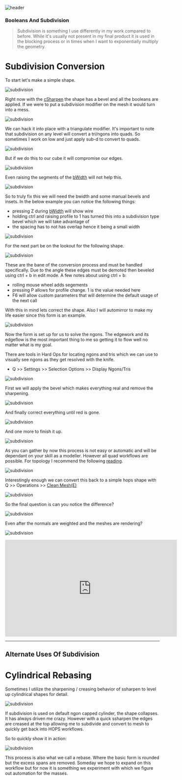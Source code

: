 ![header](img/banner.gif)

### Booleans And Subdivision

> Subdivision is something I use differently in my work compared to before. While it's usually not present in my final product it is used in the blocking process or in times when I want to exponentially multiply the geometry.



# Subdivision Conversion

To start let's make a simple shape.

![subdivision](img/subd/s1.gif)

Right now with the [cSharpen](csharpen) the shape has a bevel and all the booleans are applied. If we were to put a subdivision modifier on the mesh it would turn into a mess.

![subdivision](img/subd/s2.gif)

We can hack it into place with a triangulate modifier. It's important to note that subdivision on any level will convert a tri/ngons into quads. So sometimes I work on low and just apply sub-d to convert to quads.

![subdivision](img/subd/s3.gif)

But if we do this to our cube it will compromise our edges.

![subdivision](img/subd/s4.gif)

Even raising the segments of the [bWidth](bwidth) will not help this.

![subdivision](img/subd/s5.gif)

So to truly fix this we will need the bwidth and some manual bevels and insets.
In the below example you can notice the following things:

- pressing Z during [bWidth](bwidth) will show wire
- holding ctrl and raising profile to 1 has turned this into a subdivision type bevel which we will take advantage of
- the spacing has to not has overlap hence it being a small width

![subdivision](img/subd/s6.gif)

For the next part be on the lookout for the following shape.

![subdivision](img/subd/s7.png)

These are the bane of the conversion process and must be handled specifically. Due to the angle these edges must be demoted then beveled using ctrl + b in edit mode. A few notes about using ctrl + b:

- rolling mouse wheel adds segements
- pressing P allows for profile change. 1 is the value needed here
- F6 will allow custom parameters that will determine the default usage of the next call

With this in mind lets correct the shape. Also I will automirror to make my life easier since this form is an example.

![subdivision](img/subd/s8.gif)

Now the form is set up for us to solve the ngons. The edgework and its edgeflow is the most important thing to me so getting it to flow well no matter what is my goal.

There are tools in Hard Ops for locating ngons and tris which we can use to visually see ngons as they get resolved with the knife.

  - Q >> Settings >> Selection Options >> Display Ngons/Tris

  ![subdivision](img/subd/s9.png)

First we will apply the bevel which makes everything real and remove the sharpening.

![subdivision](img/subd/s10.gif)

And finally correct everything until red is gone.

![subdivision](img/subd/s11.gif)

And one more to finish it up.

![subdivision](img/subd/s12.gif)

As you can gather by now this process is not easy or automatic and will be dependant on your skill as a modeller. However all quad workflows are possible. For topology I recommend the following [reading](https://www.pinterest.com/sergicg/topology/?lp=true).

![subdivision](img/subd/s13.gif)

Interestingly enough we can convert this back to a simple hops shape with Q >> Operations >> [Clean Mesh(E)](cleanmesh)

![subdivision](img/subd/s16.gif)

So the final question is can you notice the difference?

![subdivision](img/subd/s17.gif)

Even after the normals are weighted and the meshes are rendering?

![subdivision](img/subd/s18.gif)



<iframe width="560" height="315" src="https://www.youtube.com/embed/f7dvODWS4e4" frameborder="0" allowfullscreen></iframe>

---


## Alternate Uses Of Subdivision


# Cylindrical Rebasing

Sometimes I utilize the sharpening / creasing behavior of ssharpen to level up cylindrical shapes for detail.

![subdivision](img/subd/s14.gif)

If subdivision is used on default ngon capped cylinder, the shape collapses. It has always driven me crazy. However with a quick ssharpen the edges are creased at the top allowing me to subdivide and convert to mesh to quickly get back into HOPS workflows.

So to quickly show it in action:

![subdivision](img/subd/s15.gif)

This process is also what we call a rebase. Where the basic form is rounded but the excess spans are removed. Someday we hope to expand on this workflow but for now it is something we experiment with which we figure out automation for the masses.
